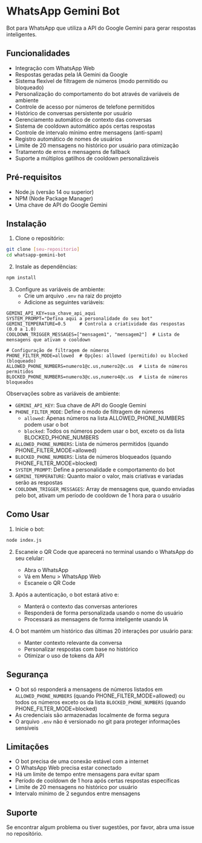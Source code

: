 # WhatsApp Gemini Bot

Bot para WhatsApp que utiliza a API do Google Gemini para gerar respostas inteligentes.

## Funcionalidades

- Integração com WhatsApp Web
- Respostas geradas pela IA Gemini da Google
- Sistema flexível de filtragem de números (modo permitido ou bloqueado)
- Personalização do comportamento do bot através de variáveis de ambiente
- Controle de acesso por números de telefone permitidos
- Histórico de conversas persistente por usuário
- Gerenciamento automático de contexto das conversas
- Sistema de cooldown automático após certas respostas
- Controle de intervalo mínimo entre mensagens (anti-spam)
- Registro automático de nomes de usuários
- Limite de 20 mensagens no histórico por usuário para otimização
- Tratamento de erros e mensagens de fallback
- Suporte a múltiplos gatilhos de cooldown personalizáveis

## Pré-requisitos

- Node.js (versão 14 ou superior)
- NPM (Node Package Manager)
- Uma chave de API do Google Gemini

## Instalação

1. Clone o repositório:
```bash
git clone [seu-repositorio]
cd whatsapp-gemini-bot
```

2. Instale as dependências:
```bash
npm install
```

3. Configure as variáveis de ambiente:
   - Crie um arquivo `.env` na raiz do projeto
   - Adicione as seguintes variáveis:
```env
GEMINI_API_KEY=sua_chave_api_aqui
SYSTEM_PROMPT="Defina aqui a personalidade do seu bot"
GEMINI_TEMPERATURE=0.5     # Controla a criatividade das respostas (0.0 a 1.0)
COOLDOWN_TRIGGER_MESSAGES=["mensagem1", "mensagem2"]  # Lista de mensagens que ativam o cooldown

# Configuração de filtragem de números
PHONE_FILTER_MODE=allowed  # Opções: allowed (permitido) ou blocked (bloqueado)
ALLOWED_PHONE_NUMBERS=numero1@c.us,numero2@c.us  # Lista de números permitidos
BLOCKED_PHONE_NUMBERS=numero3@c.us,numero4@c.us  # Lista de números bloqueados
```

Observações sobre as variáveis de ambiente:
- `GEMINI_API_KEY`: Sua chave de API do Google Gemini
- `PHONE_FILTER_MODE`: Define o modo de filtragem de números
  - `allowed`: Apenas números na lista ALLOWED_PHONE_NUMBERS podem usar o bot
  - `blocked`: Todos os números podem usar o bot, exceto os da lista BLOCKED_PHONE_NUMBERS
- `ALLOWED_PHONE_NUMBERS`: Lista de números permitidos (quando PHONE_FILTER_MODE=allowed)
- `BLOCKED_PHONE_NUMBERS`: Lista de números bloqueados (quando PHONE_FILTER_MODE=blocked)
- `SYSTEM_PROMPT`: Define a personalidade e comportamento do bot
- `GEMINI_TEMPERATURE`: Quanto maior o valor, mais criativas e variadas serão as respostas
- `COOLDOWN_TRIGGER_MESSAGES`: Array de mensagens que, quando enviadas pelo bot, ativam um período de cooldown de 1 hora para o usuário

## Como Usar

1. Inicie o bot:
```bash
node index.js
```

2. Escaneie o QR Code que aparecerá no terminal usando o WhatsApp do seu celular:
   - Abra o WhatsApp
   - Vá em Menu > WhatsApp Web
   - Escaneie o QR Code

3. Após a autenticação, o bot estará ativo e:
   - Manterá o contexto das conversas anteriores
   - Responderá de forma personalizada usando o nome do usuário
   - Processará as mensagens de forma inteligente usando IA

4. O bot mantém um histórico das últimas 20 interações por usuário para:
   - Manter contexto relevante da conversa
   - Personalizar respostas com base no histórico
   - Otimizar o uso de tokens da API

## Segurança

- O bot só responderá a mensagens de números listados em `ALLOWED_PHONE_NUMBERS` (quando PHONE_FILTER_MODE=allowed) ou todos os números exceto os da lista `BLOCKED_PHONE_NUMBERS` (quando PHONE_FILTER_MODE=blocked)
- As credenciais são armazenadas localmente de forma segura
- O arquivo `.env` não é versionado no git para proteger informações sensíveis

## Limitações

- O bot precisa de uma conexão estável com a internet
- O WhatsApp Web precisa estar conectado
- Há um limite de tempo entre mensagens para evitar spam
- Período de cooldown de 1 hora após certas respostas específicas
- Limite de 20 mensagens no histórico por usuário
- Intervalo mínimo de 2 segundos entre mensagens

## Suporte

Se encontrar algum problema ou tiver sugestões, por favor, abra uma issue no repositório.
